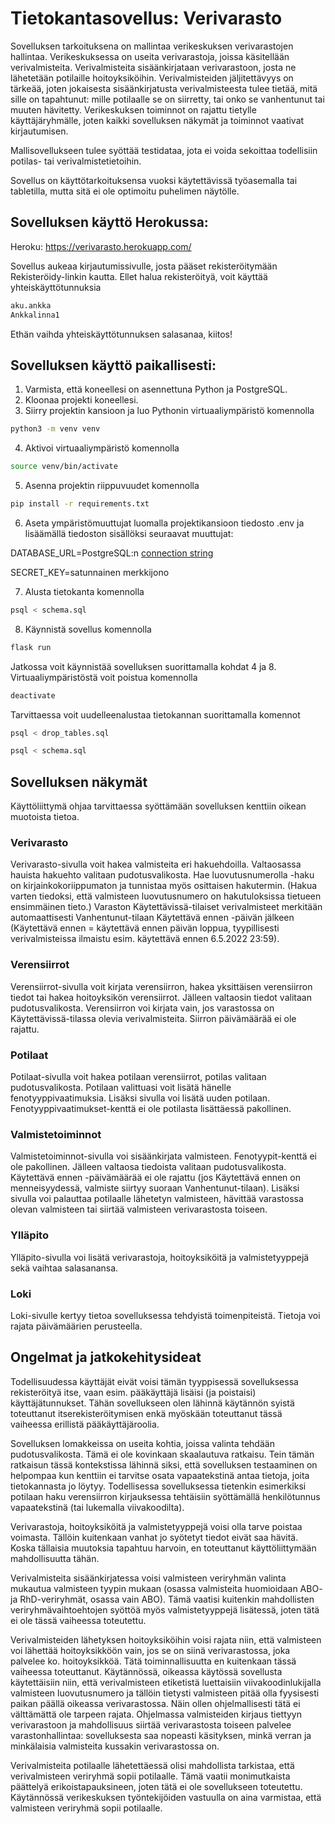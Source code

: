 # Tietokantasovellus: Verivarasto

Sovelluksen tarkoituksena on mallintaa verikeskuksen verivarastojen hallintaa. Verikeskuksessa on useita verivarastoja, joissa käsitellään verivalmisteita. Verivalmisteita sisäänkirjataan verivarastoon, josta ne lähetetään potilaille hoitoyksiköihin. Verivalmisteiden jäljitettävyys on tärkeää, joten jokaisesta sisäänkirjatusta verivalmisteesta tulee tietää, mitä sille on tapahtunut: mille potilaalle se on siirretty, tai onko se vanhentunut tai muuten hävitetty. Verikeskuksen toiminnot on rajattu tietylle käyttäjäryhmälle, joten kaikki sovelluksen näkymät ja toiminnot vaativat kirjautumisen.

Mallisovellukseen tulee syöttää testidataa, jota ei voida sekoittaa todellisiin potilas- tai verivalmistetietoihin.

Sovellus on käyttötarkoituksensa vuoksi käytettävissä työasemalla tai tabletilla, mutta sitä ei ole optimoitu puhelimen näytölle. 

## Sovelluksen käyttö Herokussa:

Heroku: https://verivarasto.herokuapp.com/

Sovellus aukeaa kirjautumissivulle, josta pääset rekisteröitymään Rekisteröidy-linkin kautta. Ellet halua rekisteröityä, voit käyttää yhteiskäyttötunnuksia
```bash
aku.ankka
Ankkalinna1
```
Ethän vaihda yhteiskäyttötunnuksen salasanaa, kiitos!

## Sovelluksen käyttö paikallisesti:

1. Varmista, että koneellesi on asennettuna Python ja PostgreSQL.
2. Kloonaa projekti koneellesi.
3. Siirry projektin kansioon ja luo Pythonin virtuaaliympäristö komennolla 
```bash
python3 -m venv venv
```
4. Aktivoi virtuaaliympäristö komennolla
```bash
source venv/bin/activate
```
5. Asenna projektin riippuvuudet komennolla
```bash
pip install -r requirements.txt
```
6. Aseta ympäristömuuttujat luomalla projektikansioon tiedosto .env ja lisäämällä tiedoston sisällöksi seuraavat muuttujat:

DATABASE_URL=PostgreSQL:n [connection string](https://www.postgresql.org/docs/12/libpq-connect.html#LIBPQ-CONNSTRING)

SECRET_KEY=satunnainen merkkijono

7. Alusta tietokanta komennolla
```bash
psql < schema.sql
```
8. Käynnistä sovellus komennolla
```bash
flask run
```

Jatkossa voit käynnistää sovelluksen suorittamalla kohdat 4 ja 8. Virtuaaliympäristöstä voit poistua komennolla
```bash
deactivate
```

Tarvittaessa voit uudelleenalustaa tietokannan suorittamalla komennot
```bash
psql < drop_tables.sql
```
```bash
psql < schema.sql
```

## Sovelluksen näkymät

Käyttöliittymä ohjaa tarvittaessa syöttämään sovelluksen kenttiin oikean muotoista tietoa.

### Verivarasto

Verivarasto-sivulla voit hakea valmisteita eri hakuehdoilla. Valtaosassa hauista hakuehto valitaan pudotusvalikosta. Hae luovutusnumerolla -haku on kirjainkokoriippumaton ja tunnistaa myös osittaisen hakutermin. (Hakua varten tiedoksi, että valmisteen luovutusnumero on hakutuloksissa tietueen ensimmäinen tieto.) Varaston Käytettävissä-tilaiset verivalmisteet merkitään automaattisesti Vanhentunut-tilaan Käytettävä ennen -päivän jälkeen (Käytettävä ennen = käytettävä ennen päivän loppua, tyypillisesti verivalmisteissa ilmaistu esim. käytettävä ennen 6.5.2022 23:59).

### Verensiirrot

Verensiirrot-sivulla voit kirjata verensiirron, hakea yksittäisen verensiirron tiedot tai hakea hoitoyksikön verensiirrot. Jälleen valtaosin tiedot valitaan pudotusvalikosta. Verensiirron voi kirjata vain, jos varastossa on Käytettävissä-tilassa olevia verivalmisteita. Siirron päivämäärää ei ole rajattu.

### Potilaat

Potilaat-sivulla voit hakea potilaan verensiirrot, potilas valitaan pudotusvalikosta. Potilaan valittuasi voit lisätä hänelle fenotyyppivaatimuksia. Lisäksi sivulla voi lisätä uuden potilaan. Fenotyyppivaatimukset-kenttä ei ole potilasta lisättäessä pakollinen.

### Valmistetoiminnot

Valmistetoiminnot-sivulla voi sisäänkirjata valmisteen. Fenotyypit-kenttä ei ole pakollinen. Jälleen valtaosa tiedoista valitaan pudotusvalikosta. Käytettävä ennen -päivämäärää ei ole rajattu (jos Käytettävä ennen on menneisyydessä, valmiste siirtyy suoraan Vanhentunut-tilaan). Lisäksi sivulla voi palauttaa potilaalle lähetetyn valmisteen, hävittää varastossa olevan valmisteen tai siirtää valmisteen verivarastosta toiseen.

### Ylläpito

Ylläpito-sivulla voi lisätä verivarastoja, hoitoyksiköitä ja valmistetyyppejä sekä vaihtaa salasanansa.

### Loki

Loki-sivulle kertyy tietoa sovelluksessa tehdyistä toimenpiteistä. Tietoja voi rajata päivämäärien perusteella.

## Ongelmat ja jatkokehitysideat

Todellisuudessa käyttäjät eivät voisi tämän tyyppisessä sovelluksessa rekisteröityä itse, vaan esim. pääkäyttäjä lisäisi (ja poistaisi) käyttäjätunnukset. Tähän sovellukseen olen lähinnä käytännön syistä toteuttanut itserekisteröitymisen enkä myöskään toteuttanut tässä vaiheessa erillistä pääkäyttäjäroolia.

Sovelluksen lomakkeissa on useita kohtia, joissa valinta tehdään pudotusvalikosta. Tämä ei ole kovinkaan skaalautuva ratkaisu. Tein tämän ratkaisun tässä kontekstissa lähinnä siksi, että sovelluksen testaaminen on helpompaa kun kenttiin ei tarvitse osata vapaatekstinä antaa tietoja, joita tietokannasta jo löytyy. Todellisessa sovelluksessa tietenkin esimerkiksi potilaan haku verensiirron kirjauksessa tehtäisiin syöttämällä henkilötunnus vapaatekstinä (tai lukemalla viivakoodilta).

Verivarastoja, hoitoyksiköitä ja valmistetyyppejä voisi olla tarve poistaa voimasta. Tällöin kuitenkaan vanhat jo syötetyt tiedot eivät saa hävitä. Koska tällaisia muutoksia tapahtuu harvoin, en toteuttanut käyttöliittymään mahdollisuutta tähän.

Verivalmisteita sisäänkirjatessa voisi valmisteen veriryhmän valinta mukautua valmisteen tyypin mukaan (osassa valmisteita huomioidaan ABO- ja RhD-veriryhmät, osassa vain ABO). Tämä vaatisi kuitenkin mahdollisten veriryhmävaihtoehtojen syöttöä myös valmistetyyppejä lisätessä, joten tätä ei ole tässä vaiheessa toteutettu.

Verivalmisteiden lähetyksen hoitoyksiköihin voisi rajata niin, että valmisteen voi lähettää hoitoyksikköön vain, jos se on siinä verivarastossa, joka palvelee ko. hoitoyksikköä. Tätä toiminnallisuutta en kuitenkaan tässä vaiheessa toteuttanut. Käytännössä, oikeassa käytössä sovellusta käytettäisiin niin, että verivalmisteen etiketistä luettaisiin viivakoodinlukijalla valmisteen luovutusnumero ja tällöin tietysti valmisteen pitää olla fyysisesti paikan päällä oikeassa verivarastossa. Näin ollen ohjelmallisesti tätä ei välttämättä ole tarpeen rajata. Ohjelmassa valmisteiden kirjaus tiettyyn verivarastoon ja mahdollisuus siirtää verivarastosta toiseen palvelee varastonhallintaa: sovelluksesta saa nopeasti käsityksen, minkä verran ja minkälaisia valmisteita kussakin verivarastossa on.

Verivalmisteita potilaalle lähetettäessä olisi mahdollista tarkistaa, että verivalmisteen veriryhmä sopii potilaalle. Tämä vaatii monimutkaista päättelyä erikoistapauksineen, joten tätä ei ole sovellukseen toteutettu. Käytännössä verikeskuksen työntekijöiden vastuulla on aina varmistaa, että valmisteen veriryhmä sopii potilaalle.
